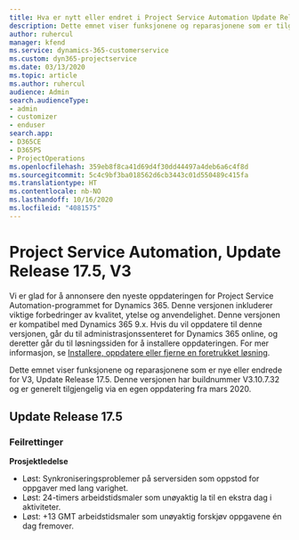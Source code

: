 ```yaml
---
title: Hva er nytt eller endret i Project Service Automation Update Release 17.5, hurtigreparasjon, V3
description: Dette emnet viser funksjonene og reparasjonene som er tilgjengelig i Project Service Automation Update Release 17.5, V3.
author: ruhercul
manager: kfend
ms.service: dynamics-365-customerservice
ms.custom: dyn365-projectservice
ms.date: 03/13/2020
ms.topic: article
ms.author: ruhercul
audience: Admin
search.audienceType:
- admin
- customizer
- enduser
search.app:
- D365CE
- D365PS
- ProjectOperations
ms.openlocfilehash: 359eb8f8ca41d69d4f30dd44497a4deb6a6c4f8d
ms.sourcegitcommit: 5c4c9bf3ba018562d6cb3443c01d550489c415fa
ms.translationtype: HT
ms.contentlocale: nb-NO
ms.lasthandoff: 10/16/2020
ms.locfileid: "4081575"
---
```

# <a name="project-service-automation-update-release-175-v3"></a>Project Service Automation, Update Release 17.5, V3

Vi er glad for å annonsere den nyeste oppdateringen for Project Service Automation-programmet for Dynamics 365. Denne versjonen inkluderer viktige forbedringer av kvalitet, ytelse og anvendelighet.  Denne versjonen er kompatibel med Dynamics 365 9.x. Hvis du vil oppdatere til denne versjonen, går du til administrasjonssenteret for Dynamics 365 online, og deretter går du til løsningssiden for å installere oppdateringen. For mer informasjon, se [Installere, oppdatere eller fjerne en foretrukket løsning](https://docs.microsoft.com/power-platform/admin/install-remove-preferred-solution).

Dette emnet viser funksjonene og reparasjonene som er nye eller endrede for V3, Update Release 17.5. Denne versjonen har buildnummer V3.10.7.32 og er generelt tilgjengelig via en egen oppdatering fra mars 2020.


## <a name="update-release-175"></a>Update Release 17.5

### <a name="bug-fixes"></a>Feilrettinger


**Prosjektledelse**

- Løst: Synkroniseringsproblemer på serversiden som oppstod for oppgaver med lang varighet.
- Løst: 24-timers arbeidstidsmaler som unøyaktig la til en ekstra dag i aktiviteter.
- Løst: +13 GMT arbeidstidsmaler som unøyaktig forskjøv oppgavene én dag fremover.

